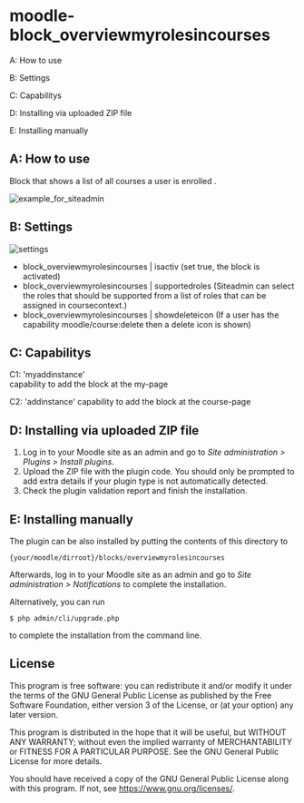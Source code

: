 # moodle-block_overviewmyrolesincourses


A: How to use 

B: Settings 

C: Capabilitys

D: Installing via uploaded ZIP file

E: Installing manually


## A: How to use ##

Block that shows a list of all courses a user is enrolled .

![example_for_siteadmin](https://github.com/andreasschenkel/moodle-block_overviewmyrolesincourses/blob/master/documentation/example_for_siteadmin.png)


## B: Settings ##

![settings](https://github.com/andreasschenkel/moodle-block_overviewmyrolesincourses/blob/master/documentation/settings.png)

- block_overviewmyrolesincourses | isactiv (set true, the block is activated)  
- block_overviewmyrolesincourses | supportedroles (Siteadmin can select the roles that should be supported from a list of roles that can be assigned in coursecontext.)  
- block_overviewmyrolesincourses | showdeleteicon (If a user has the capability  moodle/course:delete then a delete icon is shown)  


## C: Capabilitys ##

   C1: 'myaddinstance'  
   capability to add the block at the my-page
   
   C2: 'addinstance'
   capability to add the block at the course-page
   


## D: Installing via uploaded ZIP file ##

1. Log in to your Moodle site as an admin and go to _Site administration >
   Plugins > Install plugins_.
2. Upload the ZIP file with the plugin code. You should only be prompted to add
   extra details if your plugin type is not automatically detected.
3. Check the plugin validation report and finish the installation.

## E: Installing manually ##

The plugin can be also installed by putting the contents of this directory to

    {your/moodle/dirroot}/blocks/overviewmyrolesincourses

Afterwards, log in to your Moodle site as an admin and go to _Site administration >
Notifications_ to complete the installation.

Alternatively, you can run

    $ php admin/cli/upgrade.php

to complete the installation from the command line.

## License ##

This program is free software: you can redistribute it and/or modify it under
the terms of the GNU General Public License as published by the Free Software
Foundation, either version 3 of the License, or (at your option) any later
version.

This program is distributed in the hope that it will be useful, but WITHOUT ANY
WARRANTY; without even the implied warranty of MERCHANTABILITY or FITNESS FOR A
PARTICULAR PURPOSE.  See the GNU General Public License for more details.

You should have received a copy of the GNU General Public License along with
this program.  If not, see <https://www.gnu.org/licenses/>.
